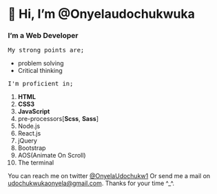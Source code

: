 <h1>👋 Hi, I’m @Onyelaudochukwuka</h1>
<h3>I’m a Web Developer</h2>

<pre>My strong points are;</pre>
<ul>
  <li>problem solving</li>
  <li>Critical thinking</li>
  </ul>
<pre>I'm proficient in;</pre>
<ol>
  <li><b>HTML</b></li>
  <li><b>CSS3</b></li>
  <li><b>JavaScript</b></li>
  <li>pre-processors[<b>Scss</b>, <b>Sass</b>]</li>
  <li>Node.js</li>
  <li>React.js</li>
  <li>jQuery</li>
  <li>Bootstrap</li>
  <li>AOS(Animate On Scroll)</li>
  <li>The terminal</li>
  </ol>
You can reach me on twitter <a href="https://twitter.com/OnyelaUdochukw1">@OnyelaUdochukw1</a> Or send me a mail on <a href="udochukwukaonyela@gmail.com">udochukwukaonyela@gmail.com</a>.
Thanks for your time ^_^.

<!---
Onyelaudochukwuka/Onyelaudochukwuka is a ✨ special ✨ repository because its `README.md` (this file) appears on your GitHub profile.
You can click the Preview link to take a look at your changes.
--->
